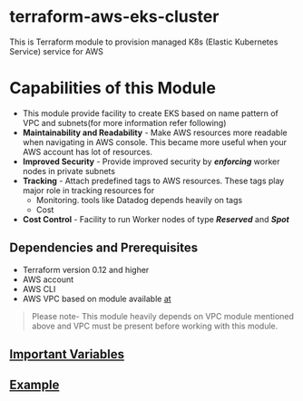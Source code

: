 # terraform-aws-eks-cluster
This is Terraform module to provision managed K8s (Elastic Kubernetes Service) service  for AWS

# Capabilities of this Module
+ This module provide facility to create EKS based on name pattern of VPC and subnets(for more information refer following)
+ **Maintainability and Readability** - Make AWS resources more readable when navigating in AWS console. This became  more useful when your AWS account has lot of resources.
+ **Improved Security** - Provide improved security by _**enforcing**_ worker nodes in private subnets
+ **Tracking** - Attach predefined tags to AWS resources. These tags play major role in tracking resources for
  * Monitoring. tools like Datadog depends heavily on tags
  * Cost
+ **Cost Control** - Facility to run Worker nodes of type _**Reserved**_ and _**Spot**_  

## Dependencies and Prerequisites
- Terraform version 0.12 and higher
- AWS account
- AWS CLI
- AWS VPC based on module available [at](https://github.com/polganesh/terraform-aws-vpc)

> Please note- This module heavily depends on VPC module mentioned above and VPC must be present before working with this module.

## [Important Variables](https://github.com/polganesh/terraform-aws-eks-cluster/blob/master/docs/important-variable.md "Important Variables")

## [Example](https://github.com/polganesh/terraform-aws-eks-cluster/blob/master/docs/example.md "Example")






